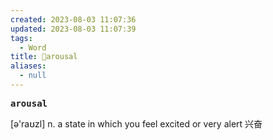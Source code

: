 ```yaml
---
created: 2023-08-03 11:07:36
updated: 2023-08-03 11:07:39
tags:
  - Word
title: 📖arousal
aliases:
  - null
---
```


<pre><strong>arousal</strong></pre>
[ə'raʊzl]
n. a state in which you feel excited or very alert 兴奋
